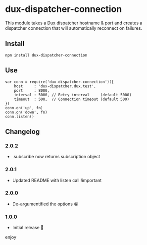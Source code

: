 # dux-dispatcher-connection

This module takes a [Dux](https://github.com/asbjornenge/dux) dispatcher hostname & port and creates a dispatcher connection that will automatically reconnect on failures.

## Install

    npm install dux-dispatcher-connection

## Use

    var conn = require('dux-dispatcher-connection')({
        host     : 'dux-dispatcher.dux.test',
        port     : 8000,
        interval : 5000, // Retry interval     (default 5000)
        timeout  : 500,  // Connection timeout (default 500)
    })
    conn.on('up', fn)
    conn.on('down', fn)
    conn.listen()

## Changelog

### 2.0.2

* .subscribe now returns subscription object

### 2.0.1

* Updated README with listen call !important

### 2.0.0

* De-argumentified the options :stuck_out_tongue:

### 1.0.0

* Initial release :tada:

enjoy

